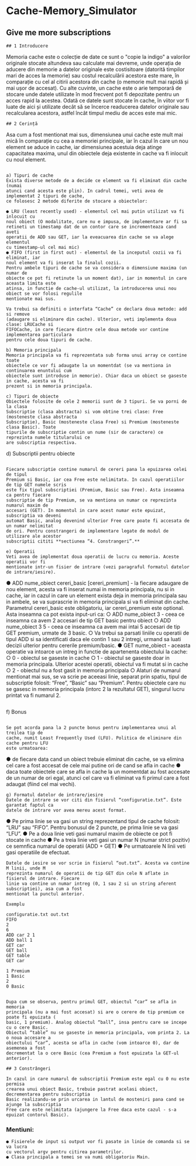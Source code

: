 # Cache-Memory_Simulator

## Give me more subscriptions
```
## 1 Introducere

```
Memoria cache este o colecție de date ce sunt o "copie la indigo" a valorilor originale
stocate altundeva sau calculate mai devreme, unde operația de aducere din memorie a
datelor originale este costisitoare (datorită timpilor mari de acces la memorie) sau costul
recalculării acestora este mare, în comparație cu cel al citirii acestora din cache (o memorie
mult mai rapidă și mai ușor de accesat).
Cu alte cuvinte, un cache este o arie temporară de stocare unde datele utilizate în mod
frecvent pot fi depozitate pentru un acces rapid la acestea. Odată ce datele sunt stocate în
cache, în viitor vor fi luate de aici și utilizate decât să se încerce readucerea datelor
originale sau recalcularea acestora, astfel încât timpul mediu de acces este mai mic.
```
## 2 Cerință

```
Asa cum a fost mentionat mai sus, dimensiunea unui cache este mult mai mică în
comparație cu cea a memoriei principale, iar în cazul în care un nou element se aduce in
cache, iar dimensiunea acestuia deja atinge capacitatea maxima, unul din obiectele deja
existente in cache va fi inlocuit cu noul element.
```

a) Tipuri de cache
Exista diverse metode de a decide ce element va fi eliminat din cache (numai
atunci cand acesta este plin). In cadrul temei, veti avea de implementat 2 tipuri de cache,
ce folosesc 2 metode diferite de stocare a obiectelor:

● LRU (least recently used) - elementul cel mai putin utilizat va fi inlocuit cu
noul obiect (O modalitate, care nu e impusa, de implementare ar fi sa
retineti un timestamp dat de un contor care se incrementeaza cand aveti
operatii de ADD sau GET, iar la eveacuarea din cache se va alege elementul
cu timestamp-ul cel mai mic)
● FIFO (first in first out) - elementul de la inceputul cozii va fi eliminat, iar
noul element va fi inserat la finalul cozii.
Pentru ambele tipuri de cache se va considera o dimensiune maxima (un numar de
obiecte ce pot fi retinute la un moment dat), iar in momentul in care aceasta limita este
atinsa, in functie de cache-ul utilizat, la introducerea unui nou obiect se vor folosi regulile
mentionate mai sus.

Va trebui sa definiti o interfata “Cache” ce declara doua metode: add si remove
(adaugare si eliminare din cache). Ulterior, veti implementa doua clase: LRUCache si
FIFOCache, in care fiecare dintre cele doua metode vor contine implementarea particulara
pentru cele doua tipuri de cache.

b) Memoria principala
Memoria principala va fi reprezentata sub forma unui array ce contine toate
obiectele ce vor fi adaugate la un momentdat (se va mentiona in continuarea enuntului cum
obiectele sunt introduse in memorie). Chiar daca un obiect se gaseste in cache, acesta va fi
prezent si in memoria principala.

c) Tipuri de obiecte
Obiectele folosite de cele 2 memorii sunt de 3 tipuri. Se va porni de la clasa
Subscriptie (clasa abstracta) si vom obtine trei clase: Free (mosteneste clasa abstracta
Subscriptie), Basic (mosteneste clasa Free) si Premium (mosteneste clasa Basic). Toate
tipurile de subscriptie contin un nume (sir de caractere) ce reprezinta numele titularului ce
are subscriptia respectiva.

```
d) Subscriptii pentru obiecte
```

Fiecare subscriptie contine numarul de cereri pana la epuizarea celei de tipul
Premium si Basic, iar cea Free este nelimitata. In cazul operatiilor de tip GET numele scris
este fix tipul subscriptiei (Premium, Basic sau Free). Asta inseamna ca pentru fiecare
subscriptie de tip Premium, se va mentiona un numar ce reprezinta numarul maxim de
accesari (GET). In momentul in care acest numar este epuizat, subscriptia va deveni
automat Basic, analog devenind ulterior Free care poate fi accesata de un numar nelimitat
de ori. Pentru constrangeri de implementare legate de modul de utilizare ale acestor
subscriptii cititi **sectiunea “4. Constrangeri”.**

e) Operatii
Veti avea de implementat doua operatii de lucru cu memoria. Aceste operatii vor fi
mentionate intr-un fisier de intrare (vezi paragraful formatul datelor de intrare/iesire).

```
● ADD nume_obiect cereri_basic [cereri_premium] - la fiecare adaugare de
nou element, acesta va fi inserat numai in memoria principala, nu si in
cache, iar in cazul in care un element exista deja in memoria principala sau
in ambele, se va suprascrie in memoria principala si va fi eliminat din
cache. Parametrul cereri_basic este obligatoriu, iar cereri_premium este
optional. Asta inseamna ca pot exista input-uri ca:
○ ADD nume_obiect 3 - ceea ce inseamna ca avem 2 accesari de tip
GET basic pentru obiect
○ ADD nume_obiect 3 5 - ceea ce inseamna ca avem mai intai 5
accesari de tip GET premium, urmate de 3 basic.
○ Va trebui sa parsati liniile cu operatii de tipul ADD si sa identificati
daca ele contin 1 sau 2 intregi, urmand sa luati decizii ulterior pentru
cererile premium/basic.
● GET nume_obiect - aceasta operatie va intoarce un intreg in functie de
apartenenta obiectului la cache:
○ 0 - obiectul se gaseste in cache
○ 1 - obiectul se gaseste doar in memoria principala. Ulterior acestei
operatii, obiectul va fi mutat si in cache
○ 2 - obiectul nu a fost gasit in memoria principala
○ Alaturi de numarul mentionat mai sus, se va scrie pe aceeasi linie,
separat prin spatiu, tipul de subscriptie folosit: “Free”, “Basic” sau
“Premium”. Pentru obiectele care nu se gasesc in memoria
principala (intorc 2 la rezultatul GET), singurul lucru printat va fi
numarul 2.
```
```
f) Bonus
```

Se pot acorda pana la 2 puncte bonus pentru implementarea unui al treilea tip de
cache, numit Least Frequently Used (LFU). Politica de eliminare din cache pentru LFU
este urmatoarea:

```
● de fiecare data cand un obiect trebuie eliminat din cache, se va elimina cel
care a fost accesat de cele mai putine ori de cand se afla in cache
● daca toate obiectele care se afla in cache la un momentdat au fost accesate
de un numar de ori egal, atunci cel care va fi eliminat va fi primul care a
fost adaugat (fiind cel mai vechi).
```
g) Formatul datelor de intrare/iesire
Datele de intrare se vor citi din fisierul “configuratie.txt”. Este garantat faptul ca
datele de intrare vor avea mereu acest format.

```
● Pe prima linie se va gasi un string reprezentand tipul de cache folosit:
“LRU” sau “FIFO”. Pentru bonusul de 2 puncte, pe prima linie se va gasi
“LFU”.
● Pe a doua linie veti gasi numarul maxim de obiecte ce pot fi stocate in cache
● Pe a treia linie veti gasi un numar N (numar strict pozitiv) ce semnfica
numarul de operatii (ADD + GET)
● Pe urmatoarele N linii veti gasi operatiile de efectuat.
```
Datele de iesire se vor scrie in fisierul “out.txt”. Acesta va contine M linii, unde M
reprezinta numarul de operatii de tip GET din cele N aflate in fisierul de intrare. Fiecare
linie va contine un numar intreg (0, 1 sau 2 si un string aferent subscriptiei), asa cum a fost
mentionat la punctul anterior.

Exemplu

configuratie.txt out.txt
FIFO
2
6
ADD car 2 1
ADD ball 1
GET car
GET ball
GET table
GET car

1 Premium
1 Basic
2
0 Basic


Dupa cum se observa, pentru primul GET, obiectul “car” se afla in memoria
principala (nu a mai fost accesat) si are o cerere de tip premium ce poate fi epuizata (
basic, 1 premium). Analog obiectul “ball”, insa pentru care se incepe cu o cere Basic.
Obiectul “table” nu se gaseste in memoria principala, vom printa 2. La o noua accesare a
obiectului “car”, acesta se afla in cache (vom intoarce 0), dar de asemenea a fost
decrementat la o cere Basic (cea Premium a fost epuizata la GET-ul anterior).

## 3 Constrângeri

In cazul in care numarul de subscriptii Premium este egal cu 0 nu este permisa
crearea unui obiect Basic, trebuie pastrat acelasi obiect, decrementarea pentru subscriptia
Basic realizandu-se prin urcarea in lantul de mosteniri pana cand se ajunge la subscriptia
Free care este nelimitata (ajungere la Free daca este cazul - s-a epuizat contorul Basic).
```
### Mentiuni:

```
● Fisierele de input si output vor fi pasate in linie de comanda si se va lucra
cu vectorul argv pentru citirea parametrilor.
● Clasa principala a temei se va numi obligatoriu Main.
```

